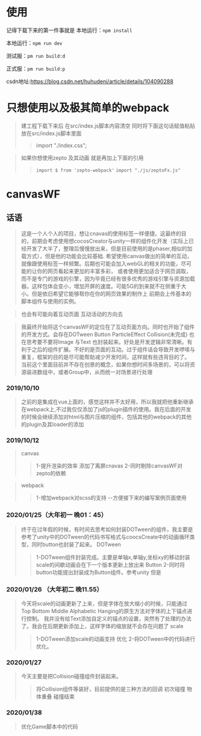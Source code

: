 # 使用
记得下载下来的第一件事就是 本地运行：`npm install` 


本地运行：`npm run dev`
 
测试服：`pm run build:d` 

正式服：`pm run build:p`

 
csdn地址:<https://blog.csdn.net/huhudeni/article/details/104090288>

# 只想使用以及极其简单的webpack
  > 建工程下载下来后 在src/index.js脚本内容清空  同时将下面这句话赋值粘贴放在src/index.js脚本里面
  >> import "./index.css"; 
  
  >如果你想使用zepto 及其动画 就是再加上下面的引用
  >> `import $ from 'zepto-webpack'`
  >> `import "./js/zeptoFx.js"`



# canvasWF
## 话语
>这是一个人个人的项目，想让cnavas的使用标签一样便捷。这最终的目的，前期会考虑使用想cocosCreator与unity一样的组件化开发（实际上已经开发了大半了，整理后慢慢放出来，但是目前使用的是phaser,相似的加载方式），但是他的功能会比较基础.
希望使用canvas做出的简单的互动，就像跟使用标签一样频繁。后期也可能会加入webGL的相关的功能，尽可能的让你的网页看起来更加的丰富多彩，
或者使用更加适合于网页调取，而不是专门的游戏的引擎，因为毕竟已经有很多优秀的游戏引擎与资源加载器。这样包体会变小，增加开屏的速度。可能5G的到来就不在侧重于大小。但是依旧希望它能够帮你在你的网页效果的制作上
前期会上传基本的脚本组件与使用的实例。

>也会有可能向着互动页面  互动活动的方向去

>我最终开始将这个canvasWF的定位在了互动页面方向。同时也开始了组件的开发方式。会存在DOTween Button ParticleEffect Collision(未完成) 也在思考要不要将Image 与Text 也封装起来。好处是开发逻辑非常清晰。有利于之后的组件扩展。不好的是页面的互动。过于组件话会导致开发啰嗦与重复，框架的目的是尽可能帮助减少开发时间，这样就有些违背目的了。
>当前这个里面目前并不存在创景的概念，如果你想时间多场景的，可以将资源装进数组中，或者Group中，从而统一对场景进行处理

### 2019/10/10
>之前的是集成在vue上面的，感觉这样并不太好用，所以我就把他重新继承在webpack上,不过我仅仅添加了js的plugin插件的使用。我在后面的开发的时候会继续添加对html与图片压缩的组件，包括其他的webpack的其他的plugin及其loader的添加

### 2019/10/12
>canvas
>>1-提升渲染的效率 添加了离屏cnavas
>>2-同时剔除canvasWF对zepto的依赖

>webpack
>>1-增加webpack对scss的支持  --方便接下来的编写案例页面使用

### 2020/01/25（大年初一 晚01：45）
>终于在过年假的时候，有时间去思考如何封装DOTween的组件，我主要是参考了unity中的DOTween的代码书写格式与coocsCreate中的动画循环类型，同时button也封装了起来。
>DOTween
>>1-DOTween组件封装完成。主要是单轴x,单轴y,坐标xy的移动封装 scale的间歇动画会在下一个版本更新上放出来
>Button
>>2-同时将button功能提出封装成为Button组件。参考unity 但是

### 2020/01/26 （大年初二 晚11.55）
>今天将scale的动画更新了上来，但是字体在放大缩小的时候，只能通过Top Bottom Middle Alphabetic Hanging的原生方法对字体的上下锚点进行控制。 我并没有给Text添加自定义的锚点的设置，突然有了处理的办法了。我会在后期更新添加上，这样字体的缩放就不会存在问题了
>scale
>>1-DOTween添加scale的动画支持
>优化
>>2-将DOTween中的代码进行优化。

### 2020/01/27
>今天主要是把Collision碰撞组件封装起来。 
>>将Collision组件等装好，目前提供的是三种方法的回调 初次碰撞 物体重叠 碰撞结束

### 2020/01/38
>优化Game脚本中的代码